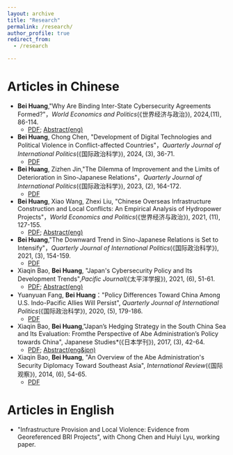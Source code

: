 ```yaml
---
layout: archive
title: "Research"
permalink: /research/
author_profile: true
redirect_from:
  - /research

---
```


Articles in Chinese
======
* **Bei Huang**,"Why Are Binding Inter-State Cybersecurity Agreements Formed?"，*World Economics and Politics*(《世界经济与政治》), 2024,(11), 86-114.
  + [PDF](https://huangb358.github.io/files/paper9.pdf); [Abstract(eng)](https://huangb358.github.io/files/paper9-1.pdf)
* **Bei Huang**, Chong Chen, "Development of Digital Technologies and Political Violence in Conflict-affected Countries"，*Quarterly Journal of International Politics*(《国际政治科学》), 2024, (3), 36-71.
  + [PDF](https://huangb358.github.io/files/paper8.pdf)
* **Bei Huang**, Zizhen Jin,"The Dilemma of Improvement and the Limits of Deterioration in Sino-Japanese Relations"，*Quarterly Journal of International Politics*(《国际政治科学》), 2023, (2), 164-172.
  + [PDF](https://huangb358.github.io/files/paper7.pdf)
* **Bei Huang**, Xiao Wang, Zhexi Liu, "Chinese Overseas Infrastructure Construction and Local Conflicts: An Empirical Analysis of Hydropower Projects"，*World Economics and Politics*(《世界经济与政治》), 2021, (11), 127-155.
  + [PDF](https://huangb358.github.io/files/paper6.pdf); [Abstract(eng)](https://huangb358.github.io/files/paper6-1.pdf)
* **Bei Huang**,"The Downward Trend in Sino-Japanese Relations is Set to Intensify"，*Quarterly Journal of International Politics*(《国际政治科学》), 2021, (3), 154-159.
  + [PDF](https://huangb358.github.io/files/paper5.pdf)
* Xiaqin Bao, **Bei Huang**, "Japan's Cybersecurity Policy and Its Development Trends",*Pacific Journal*(《太平洋学报》), 2021, (6), 51-61.
  + [PDF](https://huangb358.github.io/files/paper4.pdf); [Abstract(eng)](https://huangb358.github.io/files/paper4-1.pdf)
* Yuanyuan Fang, **Bei Huang**："Policy Differences Toward China Among U.S. Indo-Pacific Allies Will Persist", *Quarterly Journal of International Politics*(《国际政治科学》), 2020, (5), 179-186.
  + [PDF](https://huangb358.github.io/files/paper3.pdf)
* Xiaqin Bao, **Bei Huang**,"Japan’s Hedging Strategy in the South China Sea and Its Evaluation: Fromthe Perspective of Abe Administration’s Policy towards China", Japanese Studies*(《日本学刊》), 2017, (3), 42-64.
  + [PDF](https://huangb358.github.io/files/paper2.pdf); [Abstract(eng&jpn)](https://huangb358.github.io/files/paper2-1.pdf)
* Xiaqin Bao, **Bei Huang**, "An Overview of the Abe Administration's Security Diplomacy Toward Southeast Asia", *International Review*(《国际观察》), 2014, (6), 54-65.
  + [PDF](https://huangb358.github.io/files/paper1.pdf)


Articles in English
======
* "Infrastructure Provision and Local Violence: Evidence from Georeferenced BRI Projects", with Chong Chen and Huiyi Lyu, working paper.
  

  

